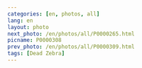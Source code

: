 ```yaml
---
categories: [en, photos, all]
lang: en
layout: photo
next_photo: /en/photos/all/P0000265.html
picname: P0000308
prev_photo: /en/photos/all/P0000309.html
tags: [Dead Zebra]
---
```

